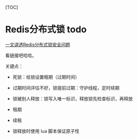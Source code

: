 
[TOC]
# Redis分布式锁 todo

[一文讲透Redis分布式锁安全问题](https://cloud.tencent.com/developer/article/2332108)

看链接吧哈哈。

关键点：

- 死锁：给锁设置租期（过期时间）
- 过期时间评估不好，锁提前过期：守护线程，定时续期
- 锁被别人释放：锁写入唯一标识，释放锁先检查标识，再释放

- 租期
- 续租
- 锁释放时使用 lua 脚本保证原子性

